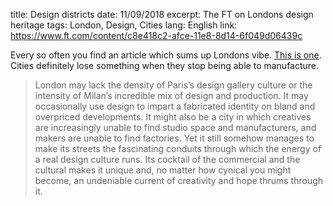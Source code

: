 title: Design districts
date: 11/09/2018
excerpt: The FT on Londons design heritage
tags: London, Design, Cities
lang: English
link: https://www.ft.com/content/c8e418c2-afce-11e8-8d14-6f049d06439c


Every so often you find an article which sums up Londons vibe. [This is one](https://www.ft.com/content/c8e418c2-afce-11e8-8d14-6f049d06439c). Cities definitely lose something when they stop being able to manufacture.

> London may lack the density of Paris’s design gallery culture or the intensity of Milan’s incredible mix of design and production. It may occasionally use design to impart a fabricated identity on bland and overpriced developments. It might also be a city in which creatives are increasingly unable to find studio space and manufacturers, and makers are unable to find factories. Yet it still somehow manages to make its streets the fascinating conduits through which the energy of a real design culture runs. Its cocktail of the commercial and the cultural makes it unique and, no matter how cynical you might become, an undeniable current of creativity and hope thrums through it.
